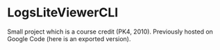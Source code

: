 # LogsLiteViewerCLI

Small project which is a course credit (PK4, 2010).
Previously hosted on Google Code (here is an exported version).
